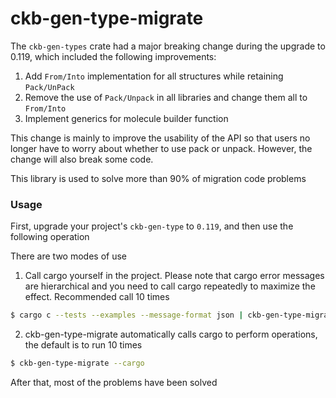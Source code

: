 # ckb-gen-type-migrate

The `ckb-gen-types` crate had a major breaking change during the upgrade to 0.119, which included the following improvements:

1. Add `From/Into` implementation for all structures while retaining `Pack/UnPack`
2. Remove the use of `Pack/Unpack` in all libraries and change them all to `From/Into`
3. Implement generics for molecule builder function

This change is mainly to improve the usability of the API so that users no longer have to worry about whether to use pack or unpack. However, the change will also break some code. 

This library is used to solve more than 90% of migration code problems

### Usage

First, upgrade your project's `ckb-gen-type` to `0.119`, and then use the following operation

There are two modes of use

1. Call cargo yourself in the project. Please note that cargo error messages are hierarchical and you need to call cargo repeatedly to maximize the effect. Recommended call 10 times

```bash
$ cargo c --tests --examples --message-format json | ckb-gen-type-migrate
```

2. ckb-gen-type-migrate automatically calls cargo to perform operations, the default is to run 10 times

```bash
$ ckb-gen-type-migrate --cargo
```

After that, most of the problems have been solved
